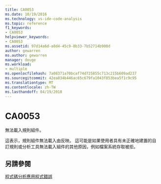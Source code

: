 ```yaml
---
title: CA0053
ms.date: 10/19/2016
ms.technology: vs-ide-code-analysis
ms.topic: reference
f1_keywords:
- CA0053
helpviewer_keywords:
- CA0053
ms.assetid: 97d14a6d-a8d4-45c9-8b33-7b52714b900d
author: gewarren
ms.author: gewarren
manager: douge
ms.workload:
- multiple
ms.openlocfilehash: 7a08371a70bcaf74d725855c713c215b609ad237
ms.sourcegitcommit: 42ea834b446ac65c679fa1043f853bea5f1c9c95
ms.translationtype: MT
ms.contentlocale: zh-TW
ms.lasthandoff: 04/19/2018
---
```

# <a name="ca0053"></a>CA0053
無法載入規則組件。

 這表示，規則組件無法載入由反映。 這可能是如果使用者具有未正確地建置的自訂規則或分析工具無法載入組件的其他原因，例如檔案系統存取被拒。

## <a name="see-also"></a>另請參閱
 [程式碼分析應用程式錯誤](../code-quality/code-analysis-application-errors.md)
